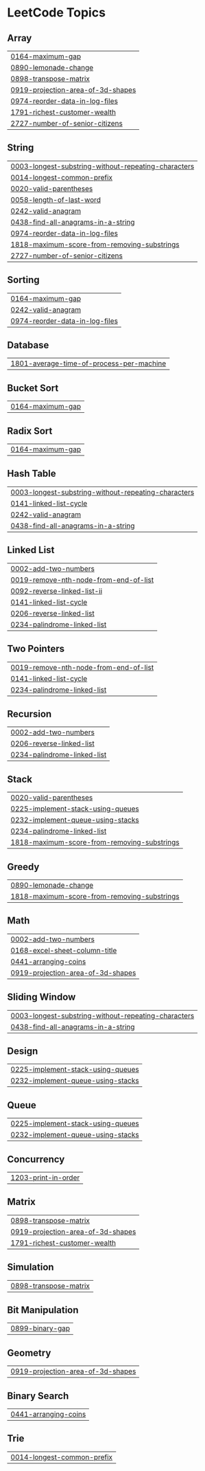 <!---LeetCode Topics Start-->
# LeetCode Topics
## Array
|  |
| ------- |
| [0164-maximum-gap](https://github.com/Daniel-Grounin/LeetHub/tree/master/0164-maximum-gap) |
| [0890-lemonade-change](https://github.com/Daniel-Grounin/LeetHub/tree/master/0890-lemonade-change) |
| [0898-transpose-matrix](https://github.com/Daniel-Grounin/LeetHub/tree/master/0898-transpose-matrix) |
| [0919-projection-area-of-3d-shapes](https://github.com/Daniel-Grounin/LeetHub/tree/master/0919-projection-area-of-3d-shapes) |
| [0974-reorder-data-in-log-files](https://github.com/Daniel-Grounin/LeetHub/tree/master/0974-reorder-data-in-log-files) |
| [1791-richest-customer-wealth](https://github.com/Daniel-Grounin/LeetHub/tree/master/1791-richest-customer-wealth) |
| [2727-number-of-senior-citizens](https://github.com/Daniel-Grounin/LeetHub/tree/master/2727-number-of-senior-citizens) |
## String
|  |
| ------- |
| [0003-longest-substring-without-repeating-characters](https://github.com/Daniel-Grounin/LeetHub/tree/master/0003-longest-substring-without-repeating-characters) |
| [0014-longest-common-prefix](https://github.com/Daniel-Grounin/LeetHub/tree/master/0014-longest-common-prefix) |
| [0020-valid-parentheses](https://github.com/Daniel-Grounin/LeetHub/tree/master/0020-valid-parentheses) |
| [0058-length-of-last-word](https://github.com/Daniel-Grounin/LeetHub/tree/master/0058-length-of-last-word) |
| [0242-valid-anagram](https://github.com/Daniel-Grounin/LeetHub/tree/master/0242-valid-anagram) |
| [0438-find-all-anagrams-in-a-string](https://github.com/Daniel-Grounin/LeetHub/tree/master/0438-find-all-anagrams-in-a-string) |
| [0974-reorder-data-in-log-files](https://github.com/Daniel-Grounin/LeetHub/tree/master/0974-reorder-data-in-log-files) |
| [1818-maximum-score-from-removing-substrings](https://github.com/Daniel-Grounin/LeetHub/tree/master/1818-maximum-score-from-removing-substrings) |
| [2727-number-of-senior-citizens](https://github.com/Daniel-Grounin/LeetHub/tree/master/2727-number-of-senior-citizens) |
## Sorting
|  |
| ------- |
| [0164-maximum-gap](https://github.com/Daniel-Grounin/LeetHub/tree/master/0164-maximum-gap) |
| [0242-valid-anagram](https://github.com/Daniel-Grounin/LeetHub/tree/master/0242-valid-anagram) |
| [0974-reorder-data-in-log-files](https://github.com/Daniel-Grounin/LeetHub/tree/master/0974-reorder-data-in-log-files) |
## Database
|  |
| ------- |
| [1801-average-time-of-process-per-machine](https://github.com/Daniel-Grounin/LeetHub/tree/master/1801-average-time-of-process-per-machine) |
## Bucket Sort
|  |
| ------- |
| [0164-maximum-gap](https://github.com/Daniel-Grounin/LeetHub/tree/master/0164-maximum-gap) |
## Radix Sort
|  |
| ------- |
| [0164-maximum-gap](https://github.com/Daniel-Grounin/LeetHub/tree/master/0164-maximum-gap) |
## Hash Table
|  |
| ------- |
| [0003-longest-substring-without-repeating-characters](https://github.com/Daniel-Grounin/LeetHub/tree/master/0003-longest-substring-without-repeating-characters) |
| [0141-linked-list-cycle](https://github.com/Daniel-Grounin/LeetHub/tree/master/0141-linked-list-cycle) |
| [0242-valid-anagram](https://github.com/Daniel-Grounin/LeetHub/tree/master/0242-valid-anagram) |
| [0438-find-all-anagrams-in-a-string](https://github.com/Daniel-Grounin/LeetHub/tree/master/0438-find-all-anagrams-in-a-string) |
## Linked List
|  |
| ------- |
| [0002-add-two-numbers](https://github.com/Daniel-Grounin/LeetHub/tree/master/0002-add-two-numbers) |
| [0019-remove-nth-node-from-end-of-list](https://github.com/Daniel-Grounin/LeetHub/tree/master/0019-remove-nth-node-from-end-of-list) |
| [0092-reverse-linked-list-ii](https://github.com/Daniel-Grounin/LeetHub/tree/master/0092-reverse-linked-list-ii) |
| [0141-linked-list-cycle](https://github.com/Daniel-Grounin/LeetHub/tree/master/0141-linked-list-cycle) |
| [0206-reverse-linked-list](https://github.com/Daniel-Grounin/LeetHub/tree/master/0206-reverse-linked-list) |
| [0234-palindrome-linked-list](https://github.com/Daniel-Grounin/LeetHub/tree/master/0234-palindrome-linked-list) |
## Two Pointers
|  |
| ------- |
| [0019-remove-nth-node-from-end-of-list](https://github.com/Daniel-Grounin/LeetHub/tree/master/0019-remove-nth-node-from-end-of-list) |
| [0141-linked-list-cycle](https://github.com/Daniel-Grounin/LeetHub/tree/master/0141-linked-list-cycle) |
| [0234-palindrome-linked-list](https://github.com/Daniel-Grounin/LeetHub/tree/master/0234-palindrome-linked-list) |
## Recursion
|  |
| ------- |
| [0002-add-two-numbers](https://github.com/Daniel-Grounin/LeetHub/tree/master/0002-add-two-numbers) |
| [0206-reverse-linked-list](https://github.com/Daniel-Grounin/LeetHub/tree/master/0206-reverse-linked-list) |
| [0234-palindrome-linked-list](https://github.com/Daniel-Grounin/LeetHub/tree/master/0234-palindrome-linked-list) |
## Stack
|  |
| ------- |
| [0020-valid-parentheses](https://github.com/Daniel-Grounin/LeetHub/tree/master/0020-valid-parentheses) |
| [0225-implement-stack-using-queues](https://github.com/Daniel-Grounin/LeetHub/tree/master/0225-implement-stack-using-queues) |
| [0232-implement-queue-using-stacks](https://github.com/Daniel-Grounin/LeetHub/tree/master/0232-implement-queue-using-stacks) |
| [0234-palindrome-linked-list](https://github.com/Daniel-Grounin/LeetHub/tree/master/0234-palindrome-linked-list) |
| [1818-maximum-score-from-removing-substrings](https://github.com/Daniel-Grounin/LeetHub/tree/master/1818-maximum-score-from-removing-substrings) |
## Greedy
|  |
| ------- |
| [0890-lemonade-change](https://github.com/Daniel-Grounin/LeetHub/tree/master/0890-lemonade-change) |
| [1818-maximum-score-from-removing-substrings](https://github.com/Daniel-Grounin/LeetHub/tree/master/1818-maximum-score-from-removing-substrings) |
## Math
|  |
| ------- |
| [0002-add-two-numbers](https://github.com/Daniel-Grounin/LeetHub/tree/master/0002-add-two-numbers) |
| [0168-excel-sheet-column-title](https://github.com/Daniel-Grounin/LeetHub/tree/master/0168-excel-sheet-column-title) |
| [0441-arranging-coins](https://github.com/Daniel-Grounin/LeetHub/tree/master/0441-arranging-coins) |
| [0919-projection-area-of-3d-shapes](https://github.com/Daniel-Grounin/LeetHub/tree/master/0919-projection-area-of-3d-shapes) |
## Sliding Window
|  |
| ------- |
| [0003-longest-substring-without-repeating-characters](https://github.com/Daniel-Grounin/LeetHub/tree/master/0003-longest-substring-without-repeating-characters) |
| [0438-find-all-anagrams-in-a-string](https://github.com/Daniel-Grounin/LeetHub/tree/master/0438-find-all-anagrams-in-a-string) |
## Design
|  |
| ------- |
| [0225-implement-stack-using-queues](https://github.com/Daniel-Grounin/LeetHub/tree/master/0225-implement-stack-using-queues) |
| [0232-implement-queue-using-stacks](https://github.com/Daniel-Grounin/LeetHub/tree/master/0232-implement-queue-using-stacks) |
## Queue
|  |
| ------- |
| [0225-implement-stack-using-queues](https://github.com/Daniel-Grounin/LeetHub/tree/master/0225-implement-stack-using-queues) |
| [0232-implement-queue-using-stacks](https://github.com/Daniel-Grounin/LeetHub/tree/master/0232-implement-queue-using-stacks) |
## Concurrency
|  |
| ------- |
| [1203-print-in-order](https://github.com/Daniel-Grounin/LeetHub/tree/master/1203-print-in-order) |
## Matrix
|  |
| ------- |
| [0898-transpose-matrix](https://github.com/Daniel-Grounin/LeetHub/tree/master/0898-transpose-matrix) |
| [0919-projection-area-of-3d-shapes](https://github.com/Daniel-Grounin/LeetHub/tree/master/0919-projection-area-of-3d-shapes) |
| [1791-richest-customer-wealth](https://github.com/Daniel-Grounin/LeetHub/tree/master/1791-richest-customer-wealth) |
## Simulation
|  |
| ------- |
| [0898-transpose-matrix](https://github.com/Daniel-Grounin/LeetHub/tree/master/0898-transpose-matrix) |
## Bit Manipulation
|  |
| ------- |
| [0899-binary-gap](https://github.com/Daniel-Grounin/LeetHub/tree/master/0899-binary-gap) |
## Geometry
|  |
| ------- |
| [0919-projection-area-of-3d-shapes](https://github.com/Daniel-Grounin/LeetHub/tree/master/0919-projection-area-of-3d-shapes) |
## Binary Search
|  |
| ------- |
| [0441-arranging-coins](https://github.com/Daniel-Grounin/LeetHub/tree/master/0441-arranging-coins) |
## Trie
|  |
| ------- |
| [0014-longest-common-prefix](https://github.com/Daniel-Grounin/LeetHub/tree/master/0014-longest-common-prefix) |
<!---LeetCode Topics End-->

